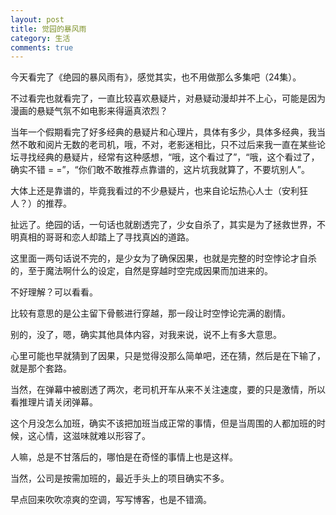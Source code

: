 ```yaml
---
layout: post
title: 觉园的暴风雨
category: 生活
comments: true
---
```


今天看完了《绝园的暴风雨有》，感觉其实，也不用做那么多集吧（24集）。

不过看完也就看完了，一直比较喜欢悬疑片，对悬疑动漫却并不上心，可能是因为漫画的悬疑气氛不如电影来得逼真浓烈？

当年一个假期看完了好多经典的悬疑片和心理片，具体有多少，具体多经典，我当然不敢和阅片无数的老司机，哦，不对，老影迷相比，只不过后来我一直在某些论坛寻找经典的悬疑片，经常有这种感想，“哦，这个看过了”，“哦，这个看过了，确实不错 = =”，“你们敢不敢推荐点靠谱的，这片坑我就算了，不要坑别人”。

大体上还是靠谱的，毕竟我看过的不少悬疑片，也来自论坛热心人士（安利狂人？）的推荐。

扯远了。绝园的话，一句话也就剧透完了，少女自杀了，其实是为了拯救世界，不明真相的哥哥和恋人却踏上了寻找真凶的道路。

这里面一两句话说不完的，是少女为了确保因果，也就是完整的时空悖论才自杀的，至于魔法啊什么的设定，自然是穿越时空完成因果而加进来的。

不好理解？可以看看。

比较有意思的是公主留下骨骸进行穿越，那一段让时空悖论完满的剧情。

别的，没了，嗯，确实其他具体内容，对我来说，说不上有多大意思。

心里可能也早就猜到了因果，只是觉得没那么简单吧，还在猜，然后是在下输了，就是那个套路。

当然，在弹幕中被剧透了两次，老司机开车从来不关注速度，要的只是激情，所以看推理片请关闭弹幕。

这个月没怎么加班，确实不该把加班当成正常的事情，但是当周围的人都加班的时候，这心情，这滋味就难以形容了。

人嘛，总是不甘落后的，哪怕是在奇怪的事情上也是这样。

当然，公司是按需加班的，最近手头上的项目确实不多。

早点回来吹吹凉爽的空调，写写博客，也是不错滴。

